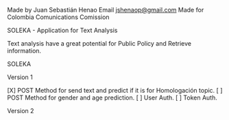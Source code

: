 Made by Juan Sebastián Henao
Email jshenaop@gmail.com
Made for Colombia Comunications Comission


SOLEKA - Application for Text Analysis

Text analysis have a great potential for Public Policy and Retrieve information.

SOLEKA

Version 1

[X] POST Method for send text and predict if it is for Homologación topic.
[ ] POST Method for gender and age prediction.
[ ] User Auth.
[ ] Token Auth.

Version 2



